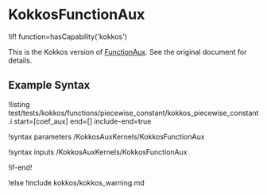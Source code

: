 # KokkosFunctionAux

!if! function=hasCapability('kokkos')

This is the Kokkos version of [FunctionAux](FunctionAux.md). See the original document for details.

## Example Syntax

!listing test/tests/kokkos/functions/piecewise_constant/kokkos_piecewise_constant.i start=[coef_aux] end=[] include-end=true

!syntax parameters /KokkosAuxKernels/KokkosFunctionAux

!syntax inputs /KokkosAuxKernels/KokkosFunctionAux

!if-end!

!else
!include kokkos/kokkos_warning.md
